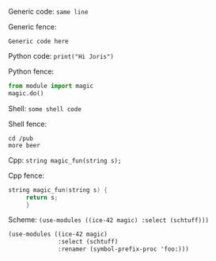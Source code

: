 Generic code: `same line`

Generic fence:

```
Generic code here
```

Python code: `print("Hi Joris")`

Python fence:

```python
from module import magic
magic.do()
```

Shell: `some shell code`

Shell fence:

```shell
cd /pub
more beer
```

Cpp: `string magic_fun(string s);`

Cpp fence:

```c++
string magic_fun(string s) {
     return s;
     }
```

Scheme: `(use-modules ((ice-42 magic) :select (schtuff)))`

```scheme
(use-modules ((ice-42 magic)
              :select (schtuff)
              :renamer (symbol-prefix-proc 'foo:)))
```


